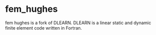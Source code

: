 # fem_hughes
fem hughes is a fork of DLEARN. 
DLEARN is a linear static and dynamic finite element code written in Fortran.
